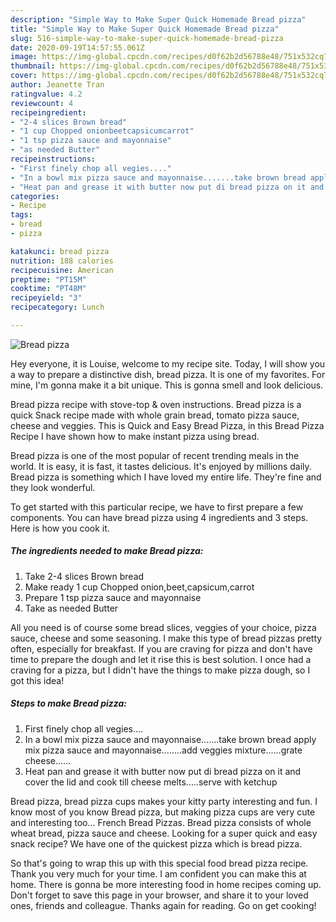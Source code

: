 ```yaml
---
description: "Simple Way to Make Super Quick Homemade Bread pizza"
title: "Simple Way to Make Super Quick Homemade Bread pizza"
slug: 516-simple-way-to-make-super-quick-homemade-bread-pizza
date: 2020-09-19T14:57:55.061Z
image: https://img-global.cpcdn.com/recipes/d0f62b2d56788e48/751x532cq70/bread-pizza-recipe-main-photo.jpg
thumbnail: https://img-global.cpcdn.com/recipes/d0f62b2d56788e48/751x532cq70/bread-pizza-recipe-main-photo.jpg
cover: https://img-global.cpcdn.com/recipes/d0f62b2d56788e48/751x532cq70/bread-pizza-recipe-main-photo.jpg
author: Jeanette Tran
ratingvalue: 4.2
reviewcount: 4
recipeingredient:
- "2-4 slices Brown bread"
- "1 cup Chopped onionbeetcapsicumcarrot"
- "1 tsp pizza sauce and mayonnaise"
- "as needed Butter"
recipeinstructions:
- "First finely chop all vegies...."
- "In a bowl mix pizza sauce and mayonnaise.......take brown bread apply mix pizza sauce and mayonnaise........add veggies mixture......grate cheese......"
- "Heat pan and grease it with butter now put di bread pizza on it and cover the lid and cook till cheese melts.....serve with ketchup"
categories:
- Recipe
tags:
- bread
- pizza

katakunci: bread pizza 
nutrition: 188 calories
recipecuisine: American
preptime: "PT15M"
cooktime: "PT48M"
recipeyield: "3"
recipecategory: Lunch

---
```



![Bread pizza](https://img-global.cpcdn.com/recipes/d0f62b2d56788e48/751x532cq70/bread-pizza-recipe-main-photo.jpg)

Hey everyone, it is Louise, welcome to my recipe site. Today, I will show you a way to prepare a distinctive dish, bread pizza. It is one of my favorites. For mine, I'm gonna make it a bit unique. This is gonna smell and look delicious.

Bread pizza recipe with stove-top &amp; oven instructions. Bread pizza is a quick Snack recipe made with whole grain bread, tomato pizza sauce, cheese and veggies. This is Quick and Easy Bread Pizza, in this Bread Pizza Recipe I have shown how to make instant pizza using bread.

Bread pizza is one of the most popular of recent trending meals in the world. It is easy, it is fast, it tastes delicious. It's enjoyed by millions daily. Bread pizza is something which I have loved my entire life. They're fine and they look wonderful.


To get started with this particular recipe, we have to first prepare a few components. You can have bread pizza using 4 ingredients and 3 steps. Here is how you cook it.

<!--inarticleads1-->

##### The ingredients needed to make Bread pizza:

1. Take 2-4 slices Brown bread
1. Make ready 1 cup Chopped onion,beet,capsicum,carrot
1. Prepare 1 tsp pizza sauce and mayonnaise
1. Take as needed Butter


All you need is of course some bread slices, veggies of your choice, pizza sauce, cheese and some seasoning. I make this type of bread pizzas pretty often, especially for breakfast. If you are craving for pizza and don&#39;t have time to prepare the dough and let it rise this is best solution. I once had a craving for a pizza, but I didn&#39;t have the things to make pizza dough, so I got this idea! 

<!--inarticleads2-->

##### Steps to make Bread pizza:

1. First finely chop all vegies....
1. In a bowl mix pizza sauce and mayonnaise.......take brown bread apply mix pizza sauce and mayonnaise........add veggies mixture......grate cheese......
1. Heat pan and grease it with butter now put di bread pizza on it and cover the lid and cook till cheese melts.....serve with ketchup


Bread pizza, bread pizza cups makes your kitty party interesting and fun. I know most of you know Bread pizza, but making pizza cups are very cute and interesting too… French Bread Pizzas. Bread pizza consists of whole wheat bread, pizza sauce and cheese. Looking for a super quick and easy snack recipe? We have one of the quickest pizza which is bread pizza. 

So that's going to wrap this up with this special food bread pizza recipe. Thank you very much for your time. I am confident you can make this at home. There is gonna be more interesting food in home recipes coming up. Don't forget to save this page in your browser, and share it to your loved ones, friends and colleague. Thanks again for reading. Go on get cooking!
